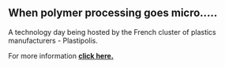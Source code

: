 ## When polymer processing goes micro.....

A technology day being hosted by the French cluster of plastics manufacturers - Plastipolis.

For more information <a href="http://www.4m-net.org/node/2885"><strong>click here.</strong></a>  